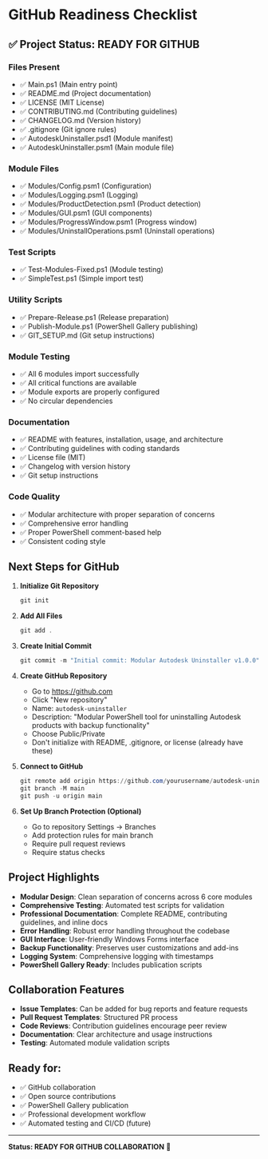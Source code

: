 # GitHub Readiness Checklist

## ✅ Project Status: READY FOR GITHUB

### Files Present
- ✅ Main.ps1 (Main entry point)
- ✅ README.md (Project documentation)
- ✅ LICENSE (MIT License)
- ✅ CONTRIBUTING.md (Contributing guidelines)
- ✅ CHANGELOG.md (Version history)
- ✅ .gitignore (Git ignore rules)
- ✅ AutodeskUninstaller.psd1 (Module manifest)
- ✅ AutodeskUninstaller.psm1 (Main module file)

### Module Files
- ✅ Modules/Config.psm1 (Configuration)
- ✅ Modules/Logging.psm1 (Logging)
- ✅ Modules/ProductDetection.psm1 (Product detection)
- ✅ Modules/GUI.psm1 (GUI components)
- ✅ Modules/ProgressWindow.psm1 (Progress window)
- ✅ Modules/UninstallOperations.psm1 (Uninstall operations)

### Test Scripts
- ✅ Test-Modules-Fixed.ps1 (Module testing)
- ✅ SimpleTest.ps1 (Simple import test)

### Utility Scripts
- ✅ Prepare-Release.ps1 (Release preparation)
- ✅ Publish-Module.ps1 (PowerShell Gallery publishing)
- ✅ GIT_SETUP.md (Git setup instructions)

### Module Testing
- ✅ All 6 modules import successfully
- ✅ All critical functions are available
- ✅ Module exports are properly configured
- ✅ No circular dependencies

### Documentation
- ✅ README with features, installation, usage, and architecture
- ✅ Contributing guidelines with coding standards
- ✅ License file (MIT)
- ✅ Changelog with version history
- ✅ Git setup instructions

### Code Quality
- ✅ Modular architecture with proper separation of concerns
- ✅ Comprehensive error handling
- ✅ Proper PowerShell comment-based help
- ✅ Consistent coding style

## Next Steps for GitHub

1. **Initialize Git Repository**
   ```powershell
   git init
   ```

2. **Add All Files**
   ```powershell
   git add .
   ```

3. **Create Initial Commit**
   ```powershell
   git commit -m "Initial commit: Modular Autodesk Uninstaller v1.0.0"
   ```

4. **Create GitHub Repository**
   - Go to https://github.com
   - Click "New repository"
   - Name: `autodesk-uninstaller`
   - Description: "Modular PowerShell tool for uninstalling Autodesk products with backup functionality"
   - Choose Public/Private
   - Don't initialize with README, .gitignore, or license (already have these)

5. **Connect to GitHub**
   ```powershell
   git remote add origin https://github.com/yourusername/autodesk-uninstaller.git
   git branch -M main
   git push -u origin main
   ```

6. **Set Up Branch Protection (Optional)**
   - Go to repository Settings → Branches
   - Add protection rules for main branch
   - Require pull request reviews
   - Require status checks

## Project Highlights

- **Modular Design**: Clean separation of concerns across 6 core modules
- **Comprehensive Testing**: Automated test scripts for validation
- **Professional Documentation**: Complete README, contributing guidelines, and inline docs
- **Error Handling**: Robust error handling throughout the codebase
- **GUI Interface**: User-friendly Windows Forms interface
- **Backup Functionality**: Preserves user customizations and add-ins
- **Logging System**: Comprehensive logging with timestamps
- **PowerShell Gallery Ready**: Includes publication scripts

## Collaboration Features

- **Issue Templates**: Can be added for bug reports and feature requests
- **Pull Request Templates**: Structured PR process
- **Code Reviews**: Contribution guidelines encourage peer review
- **Documentation**: Clear architecture and usage instructions
- **Testing**: Automated module validation scripts

## Ready for:
- ✅ GitHub collaboration
- ✅ Open source contributions
- ✅ PowerShell Gallery publication
- ✅ Professional development workflow
- ✅ Automated testing and CI/CD (future)

---

**Status: READY FOR GITHUB COLLABORATION** 🚀
